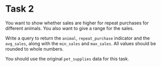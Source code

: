 # Task 2

You want to show whether sales are higher for repeat purchases for different animals. You also want to give a range for the sales.

Write a query to return the `animal`, `repeat_purchase` indicator and the `avg_sales`, along with the `min_sales` and `max_sales`. All values should be rounded to whole numbers. 

You should use the original `pet_supplies` data for this task. 
